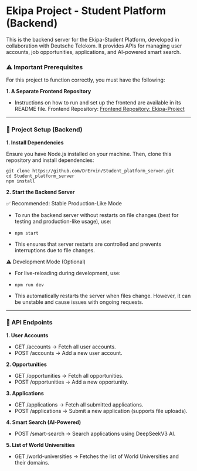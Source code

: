# Ekipa Project - Student Platform (Backend)

This is the backend server for the Ekipa-Student Platform, developed in collaboration with Deutsche Telekom. It provides APIs for managing user accounts, job opportunities, applications, and AI-powered smart search.

### ⚠️ Important Prerequisites

For this project to function correctly, you must have the following:

**1. A Separate Frontend Repository**

- Instructions on how to run and set up the frontend are available in its README file.
  Frontend Repository: [Frontend Repository: Ekipa-Project](https://github.com/DrErvin/Ekipa-Project.git)

---

### 🔧 Project Setup (Backend)

**1. Install Dependencies**

Ensure you have Node.js installed on your machine. Then, clone this repository and install dependencies:

```
git clone https://github.com/DrErvin/Student_platform_server.git
cd Student_platform_server
npm install

```

**2. Start the Backend Server**

✅ Recommended: Stable Production-Like Mode

- To run the backend server without restarts on file changes (best for testing and production-like usage), use:

- ```
  npm start
  ```

- This ensures that server restarts are controlled and prevents interruptions due to file changes.

⚠️ Development Mode (Optional)

- For live-reloading during development, use:

- ```
  npm run dev
  ```

- This automatically restarts the server when files change.
  However, it can be unstable and cause issues with ongoing requests.

---

### 📌 API Endpoints

**1. User Accounts**

- GET /accounts → Fetch all user accounts.
- POST /accounts → Add a new user account.

**2. Opportunities**

- GET /opportunities → Fetch all opportunities.
- POST /opportunities → Add a new opportunity.

**3. Applications**

- GET /applications → Fetch all submitted applications.
- POST /applications → Submit a new application (supports file uploads).

**4. Smart Search (AI-Powered)**

- POST /smart-search → Search applications using DeepSeekV3 AI.

**5. List of World Universities**

- GET /world-universities → Fetches the list of World Universities and their domains.
